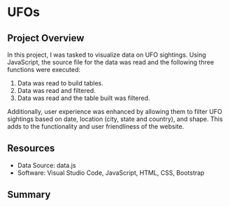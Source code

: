 # UFOs

## Project Overview
In this project, I was tasked to visualize data on UFO sightings. Using JavaScript, the source file for the data was read and the following three functions were executed:

1. Data was read to build tables.
2. Data was read and filtered.
3. Data was read and the table built was filtered.

Additionally, user experience was enhanced by allowing them to filter UFO sightings based on date, location (city, state and country), and shape. This adds to the functionality and user friendliness of the website.

## Resources
- Data Source: data.js
- Software: Visual Studio Code, JavaScript, HTML, CSS, Bootstrap

## Summary

 

 
 

